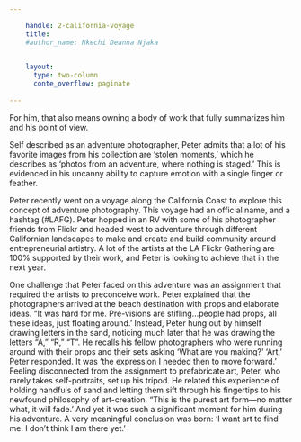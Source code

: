 ```yaml
---

    handle: 2-california-voyage
    title: 
    #author_name: Nkechi Deanna Njaka
    

    layout:
      type: two-column
      conte_overflow: paginate
        
---
```

For him, that also means owning a body of work that fully summarizes him and his point of view.
 
Self described as an adventure photographer, Peter admits that a lot of his favorite images from his collection are ‘stolen moments,’ which he describes as ‘photos from an adventure, where nothing is staged.’ This is evidenced in his uncanny ability to capture emotion with a single finger or feather.
 
Peter recently went on a voyage along the California Coast to explore this concept of adventure photography. This voyage had an official name, and a hashtag (#LAFG). Peter hopped in an RV with some of his photographer friends from Flickr and headed west to adventure through different Californian landscapes to make and create and build community around entrepreneurial artistry. A lot of the artists at the LA Flickr Gathering are 100% supported by their work, and Peter is looking to achieve that in the next year.
 
One challenge that Peter faced on this adventure was an assignment that required the artists to preconceive work. Peter explained that the photographers arrived at the beach destination with props and elaborate ideas. “It was hard for me. Pre-visions are stifling…people had props, all these ideas, just floating around.’ Instead, Peter hung out by himself drawing letters in the sand, noticing much later that he was drawing the letters “A,” “R,” “T”. He recalls his fellow photographers who were running around with their props and their sets asking ‘What are you making?’ ‘Art,’ Peter responded. It was ‘the expression I needed then to move forward.’ Feeling disconnected from the assignment to prefabricate art, Peter, who rarely takes self-portraits, set up his tripod.  He related this experience of holding handfuls of sand and letting them sift through his fingertips to his newfound philosophy of art-creation. “This is the purest art form—no matter what, it will fade.’ And yet it was such a significant moment for him during his adventure. A very meaningful conclusion was born: ‘I want art to find me. I don’t think I am there yet.’

